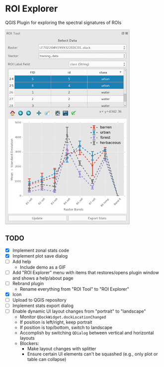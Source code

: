 # ROI Explorer
QGIS Plugin for exploring the spectral signatures of ROIs

<img src="./docs/ROITool_demo.png" width="400">

## TODO
- [x] Implement zonal stats code
- [x] Implement plot save dialog
- [ ] Add help
    * Include demo as a GIF
- [ ] Add "ROI Explorer" menu with items that restores/opens plugin window and shows a help/about page
- [ ] Rebrand plugin
    * Rename everything from "ROI Tool" to "ROI Explorer"
- [x] Icon
- [ ] Upload to QGIS repository
- [ ] Implement stats export dialog
- [ ] Enable dynamic UI layout changes from "portrait" to "landscape"
    + Monitor `QDockWidget.dockLocationChanged`
    + If position is left/right, keep portrait
    + If position is top/bottom, switch to landscape
    + Accomplish by switching `QDialog` between vertical and horizontal layouts
    + Blockers:
        * Make layout changes with splitter
        * Ensure certain UI elements can't be squashed (e.g., only plot or table can collapse) 
